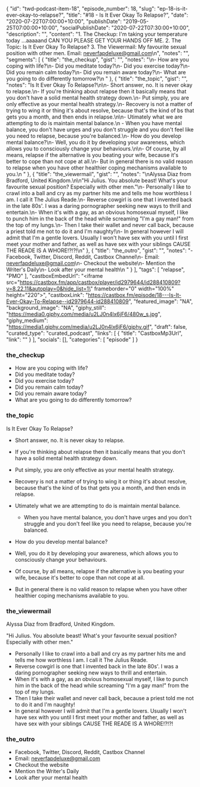 {
	"id": "twd-podcast-item-18",
	"episode_number": 18,
	"slug": "ep-18-is-it-ever-okay-to-relapse?",
	"title": "#18 - Is It Ever Okay To Relapse?",
	"date": "2020-07-22T07:00:00+10:00",
	"publishDate": "2019-05-25T07:00:00+10:00",
	"socialPublishDate": "2020-07-22T07:30:00+10:00",
	"description": "",
	"content": "1. The Checkup: I'm taking your temperature today ...aaaaand CAN YOU PLEASE GET YOUR HANDS OFF ME. 2. The Topic: Is It Ever Okay To Relapse? 3. The Viewermail: My favourite sexual position with other men. Email: neverfapdeluxe@gmail.com\n",
	"notes": "",
	"segments": [
		{
			"title": "the_checkup",
			"gist": "",
			"notes": "\n- How are you coping with life?\n- Did you meditate today?\n- Did you exercise today?\n- Did you remain calm today?\n- Did you remain aware today?\n- What are you going to do differently tomorrow?\n      "
		},
		{
			"title": "the_topic",
			"gist": "",
			"notes": "Is It Ever Okay To Relapse?\n\n- Short answer, no. It is never okay to relapse.\n- If you're thinking about relapse then it basically means that you don't have a solid mental health strategy down.\n- Put simply, you are only effective as your mental health strategy.\n- Recovery is not a matter of trying to wing it or thing it's about resolve, because that's the kind of bs that gets you a month, and then ends in relapse.\n\n- Utimately what we are attempting to do is maintain mental balance.\n  - When you have mental balance, you don't have urges and you don't struggle and you don't feel like you need to relapse, because you're balanced.\n- How do you develop mental balance?\n- Well, you do it by developing your awareness, which allows you to consciously change your behaviours.\n\n- Of course, by all means, relapse if the alternative is you beating your wife, because it's better to cope than not cope at all.\n- But in general there is no valid reason to relapse when you have other healthier coping mechanisms available to you.\n      "
		},
		{
			"title": "the_viewermail",
			"gist": "",
			"notes": "\nAlyssa Diaz from Bradford, United Kingdom.\n\n\"Hi Julius. You absolute beast! What's your favourite sexual position? Especially with other men.\"\n- Personally I like to crawl into a ball and cry as my partner hits me and tells me how worthless I am. I call it The Julius Reade.\n- Reverse cowgirl is one that I invented back in the late 80s'. I was a daring pornographer seeking new ways to thrill and entertain.\n- When it's with a gay, as an obvious homosexual myself, I like to punch him in the back of the head while screaming \"I'm a gay man!\" from the top of my lungs.\n- Then I take their wallet and never call back, because a priest told me not to do it and I'm naughty!\n- In general however I will admit that I'm a gentle lovers. Usually I won't have sex with you until I first meet your mother and father, as well as have sex with your siblings CAUSE THE READE IS A WHORE!?!?!\n"
		},
		{
			"title": "the_outro",
			"gist": "",
			"notes": "- Facebook, Twitter, Discord, Reddit, Castbox Channel\n- Email: neverfapdeluxe@gmail.com\n- Checkout the website\n- Mention the Writer's Daily\n- Look after your mental health\n      "
		}
	],
	"tags": [
		"relapse",
		"PMO"
	],
	"castboxEmbedUrl": "<iframe src=\"https://castbox.fm/app/castbox/player/id2979644/id288410809?v=8.22.11&autoplay=0&hide_list=1\" frameborder=\"0\" width=\"100%\" height=\"220\"></iframe>",
	"castboxLink": "https://castbox.fm/episode/18---Is-It-Ever-Okay-To-Relapse--id2979644-id288410809",
	"featured_image": "NA",
	"background_image": "NA",
	"giphy_still": "https://media0.giphy.com/media/u2LJ0n4lx6jF6/480w_s.jpg",
	"giphy_medium": "https://media1.giphy.com/media/u2LJ0n4lx6jF6/giphy.gif",
	"draft": false,
	"curated_type": "curated_podcast",
	"links": [
		{
			"title": "CastboxMp3Url",
			"link": ""
		}
	],
	"socials": [],
	"categories": [
		"episode"
	]
}

### the_checkup


- How are you coping with life?
- Did you meditate today?
- Did you exercise today?
- Did you remain calm today?
- Did you remain aware today?
- What are you going to do differently tomorrow?
      
### the_topic

Is It Ever Okay To Relapse?

- Short answer, no. It is never okay to relapse.
- If you're thinking about relapse then it basically means that you don't have a solid mental health strategy down.
- Put simply, you are only effective as your mental health strategy.
- Recovery is not a matter of trying to wing it or thing it's about resolve, because that's the kind of bs that gets you a month, and then ends in relapse.

- Utimately what we are attempting to do is maintain mental balance.
  - When you have mental balance, you don't have urges and you don't struggle and you don't feel like you need to relapse, because you're balanced.
- How do you develop mental balance?
- Well, you do it by developing your awareness, which allows you to consciously change your behaviours.

- Of course, by all means, relapse if the alternative is you beating your wife, because it's better to cope than not cope at all.
- But in general there is no valid reason to relapse when you have other healthier coping mechanisms available to you.
      
### the_viewermail


Alyssa Diaz from Bradford, United Kingdom.

"Hi Julius. You absolute beast! What's your favourite sexual position? Especially with other men."
- Personally I like to crawl into a ball and cry as my partner hits me and tells me how worthless I am. I call it The Julius Reade.
- Reverse cowgirl is one that I invented back in the late 80s'. I was a daring pornographer seeking new ways to thrill and entertain.
- When it's with a gay, as an obvious homosexual myself, I like to punch him in the back of the head while screaming "I'm a gay man!" from the top of my lungs.
- Then I take their wallet and never call back, because a priest told me not to do it and I'm naughty!
- In general however I will admit that I'm a gentle lovers. Usually I won't have sex with you until I first meet your mother and father, as well as have sex with your siblings CAUSE THE READE IS A WHORE!?!?!

### the_outro

- Facebook, Twitter, Discord, Reddit, Castbox Channel
- Email: neverfapdeluxe@gmail.com
- Checkout the website
- Mention the Writer's Daily
- Look after your mental health
      
